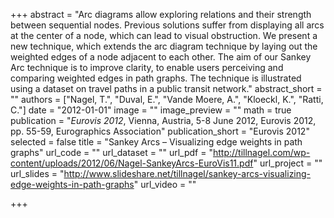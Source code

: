 +++
abstract = "Arc diagrams allow exploring relations and their strength between sequential nodes. Previous solutions suffer from displaying all arcs at the center of a node, which can lead to visual obstruction. We present a new technique, which extends the arc diagram technique by laying out the weighted edges of a node adjacent to each other. The aim of our Sankey Arc technique is to improve clarity, to enable users perceiving and comparing weighted edges in path graphs. The technique is illustrated using a dataset on travel paths in a public transit network."
abstract_short = ""
authors = ["Nagel, T.", "Duval, E.", "Vande Moere, A.", "Kloeckl, K.", "Ratti, C."]
date = "2012-01-01"
image = ""
image_preview = ""
math = true
publication = "*Eurovis 2012*, Vienna, Austria, 5-8 June 2012, Eurovis 2012, pp. 55-59, Eurographics Association"
publication_short = "Eurovis 2012"
selected = false
title = "Sankey Arcs – Visualizing edge weights in path graphs"
url_code = ""
url_dataset = ""
url_pdf = "http://tillnagel.com/wp-content/uploads/2012/06/Nagel-SankeyArcs-EuroVis11.pdf"
url_project = ""
url_slides = "http://www.slideshare.net/tillnagel/sankey-arcs-visualizing-edge-weights-in-path-graphs"
url_video = ""

+++
